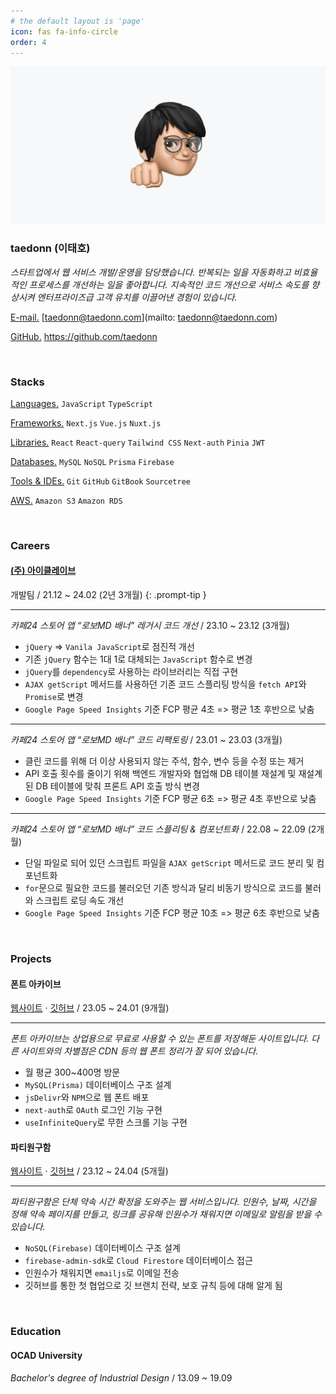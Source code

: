 ```yaml
---
# the default layout is 'page'
icon: fas fa-info-circle
order: 4
---
```


![about_img_1](/assets/img/about_img_1.png)

### taedonn (이태호)

*스타트업에서 웹 서비스 개발/운영을 담당했습니다.
반복되는 일을 자동화하고 비효율적인 프로세스를 개선하는 일을 좋아합니다. 
지속적인 코드 개선으로 서비스 속도를 향상시켜 엔터프라이즈급 고객 유치를 이끌어낸 경험이 있습니다.*

<u>E-mail.</u> [taedonn@taedonn.com](mailto: taedonn@taedonn.com)

<u>GitHub.</u> <a href="https://github.com/taedonn" target="_blank">https://github.com/taedonn</a>

&nbsp;

### Stacks

<u>Languages.</u> `JavaScript` `TypeScript`

<u>Frameworks.</u> `Next.js` `Vue.js` `Nuxt.js`

<u>Libraries.</u> `React` `React-query` `Tailwind CSS` `Next-auth` `Pinia` `JWT`

<u>Databases.</u> `MySQL` `NoSQL` `Prisma` `Firebase`

<u>Tools & IDEs.</u> `Git` `GitHub` `GitBook` `Sourcetree`

<u>AWS.</u> `Amazon S3` `Amazon RDS`

&nbsp;

### Careers

#### <a href="https://iclave.co.kr/home" target="_blank">(주) 아이클레이브</a>

개발팀 / 21.12 ~ 24.02 (2년 3개월)
{: .prompt-tip }

-----

*카페24 스토어 앱 “로보MD 배너” 레거시 코드 개선* / 23.10 ~ 23.12 (3개월)

- `jQuery` => `Vanila JavaScript`로 점진적 개선
- 기존 `jQuery` 함수는 1대 1로 대체되는 `JavaScript` 함수로 변경
- `jQuery`를 `dependency`로 사용하는 라이브러리는 직접 구현
- `AJAX getScript` 메서드를 사용하던 기존 코드 스플리팅 방식을 `fetch API`와 `Promise`로 변경
- `Google Page Speed Insights` 기준 FCP 평균 4초 => 평균 1초 후반으로 낮춤

-----

*카페24 스토어 앱 “로보MD 배너” 코드 리팩토링* / 23.01 ~ 23.03 (3개월)

- 클린 코드를 위해 더 이상 사용되지 않는 주석, 함수, 변수 등을 수정 또는 제거
- API 호출 횟수를 줄이기 위해 백엔드 개발자와 협업해 DB 테이블 재설계 및 재설계된 DB 테이블에 맞춰 프론트 API 호출 방식 변경
- `Google Page Speed Insights` 기준 FCP 평균 6초 => 평균 4초 후반으로 낮춤

-----

*카페24 스토어 앱 “로보MD 배너” 코드 스플리팅 & 컴포넌트화* / 22.08 ~ 22.09 (2개월)

- 단일 파일로 되어 있던 스크립트 파일을 `AJAX getScript` 메서드로 코드 분리 및 컴포넌트화
- `for`문으로 필요한 코드를 불러오던 기존 방식과 달리 비동기 방식으로 코드를 불러와 스크립트 로딩 속도 개선
- `Google Page Speed Insights` 기준 FCP 평균 10초 => 평균 6초 후반으로 낮춤

&nbsp;

### Projects

#### 폰트 아카이브

<a href="https://fonts.taedonn.com" target="_blank">웹사이트</a> · <a href="https://github.com/taedonn/fonts-archive" target="_blank">깃허브</a> / 23.05 ~ 24.01 (9개월)

-----

*폰트 아카이브는 상업용으로 무료로 사용할 수 있는 폰트를 저장해둔 사이트입니다. 다른 사이트와의 차별점은 CDN 등의 웹 폰트 정리가 잘 되어 있습니다.*

- 월 평균 300~400명 방문
- `MySQL(Prisma)` 데이터베이스 구조 설계
- `jsDelivr`와 `NPM`으로 웹 폰트 배포
- `next-auth`로 `OAuth` 로그인 기능 구현
- `useInfiniteQuery`로 무한 스크롤 기능 구현

#### 파티원구함

<a href="https://partywon.taedonn.com" target="_blank">웹사이트</a> · <a href="https://github.com/taedonn/partywonguham" target="_blank">깃허브</a> / 23.12 ~ 24.04 (5개월)

-----

*파티원구함은 단체 약속 시간 확정을 도와주는 웹 서비스입니다. 인원수, 날짜, 시간을 정해 약속 페이지를 만들고, 링크를 공유해 인원수가 채워지면 이메일로 알림을 받을 수 있습니다.*

- `NoSQL(Firebase)` 데이터베이스 구조 설계
- `firebase-admin-sdk`로 `Cloud Firestore` 데이터베이스 접근
- 인원수가 채워지면 `emailjs`로 이메일 전송
- 깃허브를 통한 첫 협업으로 깃 브랜치 전략, 보호 규칙 등에 대해 알게 됨

&nbsp;

### Education

#### OCAD University

*Bachelor's degree of Industrial Design* / 13.09 ~ 19.09

&nbsp;